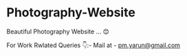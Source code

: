 # Photography-Website
Beautiful Photography Website ... 😊

For Work Rwlated Queries 👇:-
Mail at - pm.yarun@gmail.com
